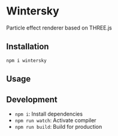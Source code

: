 # Wintersky
Particle effect renderer based on THREE.js

## Installation

`npm i wintersky`

## Usage



## Development

* `npm i`: Install dependencies
* `npm run watch`: Activate compiler
* `npm run build`: Build for production
